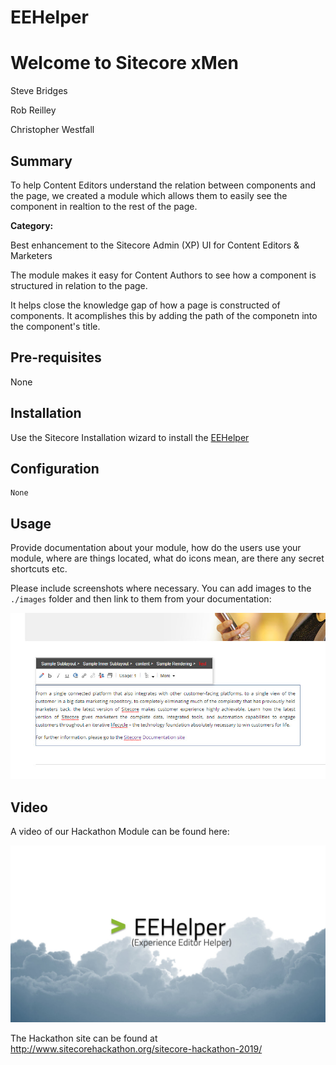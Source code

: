 # EEHelper

# Welcome to Sitecore xMen

Steve Bridges

Rob Reilley

Christopher Westfall

## Summary

To help Content Editors understand the relation between components and the page, we created a module which allows them to easily see the component in realtion to the rest of the page.

**Category:** 

Best enhancement to the Sitecore Admin (XP) UI for Content Editors & Marketers

The module makes it easy for Content Authors to see how a component is structured in relation to the page.
    
It helps close the knowledge gap of how a page is constructed of components.  It acomplishes this by adding the path of the componetn into the component's title.


## Pre-requisites

  None

## Installation

  Use the Sitecore Installation wizard to install the [EEHelper](#https://github.com/Sitecore-Hackathon/2019-Sitecore-xMen/tree/master/sc.package)

## Configuration

    None

## Usage

Provide documentation  about your module, how do the users use your module, where are things located, what do icons mean, are there any secret shortcuts etc.

Please include screenshots where necessary. You can add images to the `./images` folder and then link to them from your documentation:

![EEHelper](images/EEHelper-Sample.jpg)


## Video

A video of our Hackathon Module can be found here:

[![EEHelper](images/EEHelper-Title.jpg)](https://www.youtube.com/watch?v=T1kXf9_2Hno)



The Hackathon site can be found at http://www.sitecorehackathon.org/sitecore-hackathon-2019/


